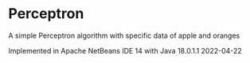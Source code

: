 # Perceptron
A simple Perceptron algorithm with specific data of apple and oranges


Implemented in Apache NetBeans IDE 14
with Java 18.0.1.1 2022-04-22
